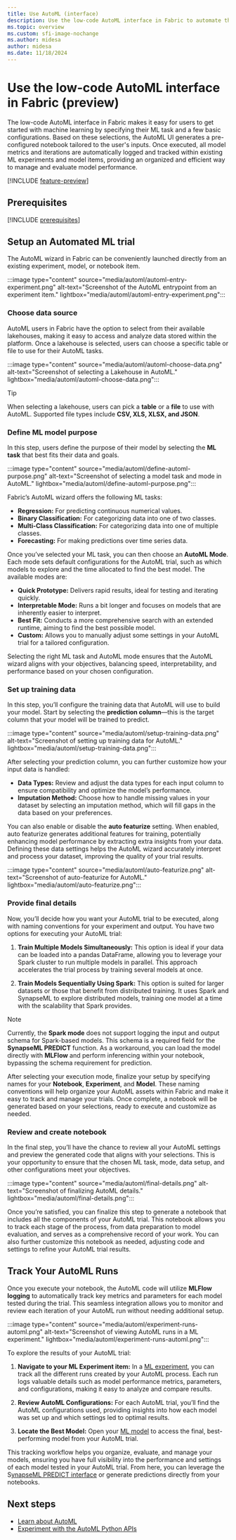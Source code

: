 ```yaml
---
title: Use AutoML (interface)
description: Use the low-code AutoML interface in Fabric to automate the ML workflow (preview)
ms.topic: overview
ms.custom: sfi-image-nochange
ms.author: midesa
author: midesa
ms.date: 11/18/2024
---
```


# Use the low-code AutoML interface in Fabric (preview)

The low-code AutoML interface in Fabric makes it easy for users to get started with machine learning by specifying their ML task and a few basic configurations. Based on these selections, the AutoML UI generates a pre-configured notebook tailored to the user's inputs. Once executed, all model metrics and iterations are automatically logged and tracked within existing ML experiments and model items, providing an organized and efficient way to manage and evaluate model performance.

[!INCLUDE [feature-preview](../includes/feature-preview-note.md)]

## Prerequisites

[!INCLUDE [prerequisites](includes/prerequisites.md)]

## Setup an Automated ML trial

The AutoML wizard in Fabric can be conveniently launched directly from an existing experiment, model, or notebook item.

:::image type="content" source="media/automl/automl-entry-experiment.png" alt-text="Screenshot of the AutoML entrypoint from an experiment item." lightbox="media/automl/automl-entry-experiment.png":::

### Choose data source

AutoML users in Fabric have the option to select from their available lakehouses, making it easy to access and analyze data stored within the platform. Once a lakehouse is selected, users can choose a specific table or file to use for their AutoML tasks.

:::image type="content" source="media/automl/automl-choose-data.png" alt-text="Screenshot of selecting a Lakehouse in AutoML." lightbox="media/automl/automl-choose-data.png":::

> [!TIP]
> When selecting a lakehouse, users can pick a **table** or a **file** to use with AutoML. Supported file types include **CSV, XLS, XLSX, and JSON**.

### Define ML model purpose

In this step, users define the purpose of their model by selecting the **ML task** that best fits their data and goals.

:::image type="content" source="media/automl/define-automl-purpose.png" alt-text="Screenshot of selecting a model task and mode in AutoML." lightbox="media/automl/define-automl-purpose.png":::

Fabric’s AutoML wizard offers the following ML tasks:

- **Regression:** For predicting continuous numerical values.
- **Binary Classification:** For categorizing data into one of two classes.
- **Multi-Class Classification:** For categorizing data into one of multiple classes.
- **Forecasting:** For making predictions over time series data.

Once you’ve selected your ML task, you can then choose an **AutoML Mode**. Each mode sets default configurations for the AutoML trial, such as which models to explore and the time allocated to find the best model. The available modes are:

- **Quick Prototype:** Delivers rapid results, ideal for testing and iterating quickly.
- **Interpretable Mode:** Runs a bit longer and focuses on models that are inherently easier to interpret.
- **Best Fit:** Conducts a more comprehensive search with an extended runtime, aiming to find the best possible model.
- **Custom:** Allows you to manually adjust some settings in your AutoML trial for a tailored configuration.

Selecting the right ML task and AutoML mode ensures that the AutoML wizard aligns with your objectives, balancing speed, interpretability, and performance based on your chosen configuration.

### Set up training data

In this step, you’ll configure the training data that AutoML will use to build your model. Start by selecting the **prediction column**—this is the target column that your model will be trained to predict.

:::image type="content" source="media/automl/setup-training-data.png" alt-text="Screenshot of setting up training data for AutoML." lightbox="media/automl/setup-training-data.png":::

After selecting your prediction column, you can further customize how your input data is handled:

- **Data Types:** Review and adjust the data types for each input column to ensure compatibility and optimize the model’s performance.
- **Imputation Method:** Choose how to handle missing values in your dataset by selecting an imputation method, which will fill gaps in the data based on your preferences.

You can also enable or disable the **auto featurize** setting. When enabled, auto featurize generates additional features for training, potentially enhancing model performance by extracting extra insights from your data. Defining these data settings helps the AutoML wizard accurately interpret and process your dataset, improving the quality of your trial results.

:::image type="content" source="media/automl/auto-featurize.png" alt-text="Screenshot of auto-featurize for AutoML." lightbox="media/automl/auto-featurize.png":::

### Provide final details

Now, you’ll decide how you want your AutoML trial to be executed, along with naming conventions for your experiment and output. You have two options for executing your AutoML trial:

1. **Train Multiple Models Simultaneously:** This option is ideal if your data can be loaded into a pandas DataFrame, allowing you to leverage your Spark cluster to run multiple models in parallel. This approach accelerates the trial process by training several models at once.

2. **Train Models Sequentially Using Spark:** This option is suited for larger datasets or those that benefit from distributed training. It uses Spark and SynapseML to explore distributed models, training one model at a time with the scalability that Spark provides.

> [!NOTE]
> Currently, the **Spark mode** does not support logging the input and output schema for Spark-based models. This schema is a required field for the **SynapseML PREDICT** function. As a workaround, you can load the model directly with **MLFlow** and perform inferencing within your notebook, bypassing the schema requirement for prediction.

After selecting your execution mode, finalize your setup by specifying names for your **Notebook**, **Experiment**, and **Model**. These naming conventions will help organize your AutoML assets within Fabric and make it easy to track and manage your trials. Once complete, a notebook will be generated based on your selections, ready to execute and customize as needed.

### Review and create notebook

In the final step, you’ll have the chance to review all your AutoML settings and preview the generated code that aligns with your selections. This is your opportunity to ensure that the chosen ML task, mode, data setup, and other configurations meet your objectives.

:::image type="content" source="media/automl/final-details.png" alt-text="Screenshot of finalizing AutoML details." lightbox="media/automl/final-details.png":::

Once you’re satisfied, you can finalize this step to generate a notebook that includes all the components of your AutoML trial. This notebook allows you to track each stage of the process, from data preparation to model evaluation, and serves as a comprehensive record of your work. You can also further customize this notebook as needed, adjusting code and settings to refine your AutoML trial results.

## Track Your AutoML Runs

Once you execute your notebook, the AutoML code will utilize **MLFlow logging** to automatically track key metrics and parameters for each model tested during the trial. This seamless integration allows you to monitor and review each iteration of your AutoML run without needing additional setup.

:::image type="content" source="media/automl/experiment-runs-automl.png" alt-text="Screenshot of viewing AutoML runs in a ML experiment." lightbox="media/automl/experiment-runs-automl.png":::

To explore the results of your AutoML trial:

1. **Navigate to your ML Experiment item:** In a [ML experiment](../data-science/machine-learning-experiment.md), you can track all the different runs created by your AutoML process. Each run logs valuable details such as model performance metrics, parameters, and configurations, making it easy to analyze and compare results.
  
2. **Review AutoML Configurations:** For each AutoML trial, you’ll find the AutoML configurations used, providing insights into how each model was set up and which settings led to optimal results.

3. **Locate the Best Model:** Open your [ML model](../data-science/machine-learning-model.md) to access the final, best-performing model from your AutoML trial.

This tracking workflow helps you organize, evaluate, and manage your models, ensuring you have full visibility into the performance and settings of each model tested in your AutoML trial. From here, you can leverage the S[ynapseML PREDICT interface](../data-science/model-scoring-predict.md) or generate predictions directly from your notebooks.

## Next steps

- [Learn about AutoML](../data-science/automated-ml-fabric.md)
- [Experiment with the AutoML Python APIs](../data-science/python-automated-machine-learning-fabric.md)
